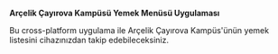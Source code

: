**Arçelik Çayırova Kampüsü Yemek Menüsü Uygulaması**

Bu cross-platform uygulama ile Arçelik Çayırova Kampüs'ünün yemek listesini cihazınızdan takip edebileceksiniz.
